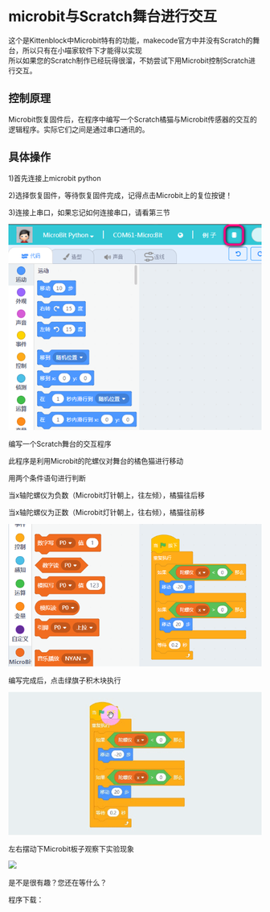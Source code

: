 # microbit与Scratch舞台进行交互  
       
   
这个是Kittenblock中Microbit特有的功能，makecode官方中并没有Scratch的舞台，所以只有在小喵家软件下才能得以实现   
所以如果您的Scratch制作已经玩得很溜，不妨尝试下用Microbit控制Scratch进行交互。

## 控制原理
Microbit恢复固件后，在程序中编写一个Scratch橘猫与Microbit传感器的交互的逻辑程序。实际它们之间是通过串口通讯的。
   

## 具体操作

1)首先连接上microbit python

2)选择恢复固件，等待恢复固件完成，记得点击Microbit上的复位按键！ 

3)连接上串口，如果忘记如何连接串口，请看第三节
 
![](./images/m5.bmp)   
   
编写一个Scratch舞台的交互程序
   
此程序是利用Microbit的陀螺仪对舞台的橘色猫进行移动
   
用两个条件语句进行判断
   
当x轴陀螺仪为负数（Microbit灯针朝上，往左倾），橘猫往后移
   
当x轴陀螺仪为正数（Microbit灯针朝上，往右倾），橘猫往前移 
  
![](./images/m11.bmp)   
   
编写完成后，点击绿旗子积木块执行 
  
![](./images/az_microbit9.gif)   
   
左右摆动下Microbit板子观察下实验现象
   
![](./images/az_microbit10.gif)   
    
是不是很有趣？您还在等什么？   
   
程序下载：   
